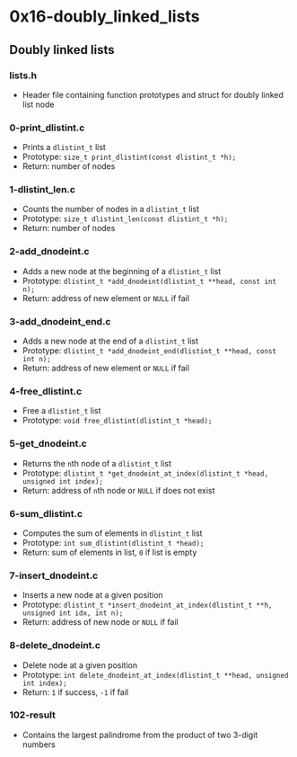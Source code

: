 # 0x16-doubly_linked_lists 
 
## Doubly linked lists
### lists.h
* Header file containing function prototypes and struct for doubly linked list node

### 0-print_dlistint.c
* Prints a `dlistint_t` list
* Prototype: `size_t print_dlistint(const dlistint_t *h);`
* Return: number of nodes

### 1-dlistint_len.c
* Counts the number of nodes in a `dlistint_t` list
* Prototype: `size_t dlistint_len(const dlistint_t *h);`
* Return: number of nodes

### 2-add_dnodeint.c
* Adds a new node at the beginning of a `dlistint_t` list
* Prototype: `dlistint_t *add_dnodeint(dlistint_t **head, const int n);`
* Return: address of new element or `NULL` if fail

### 3-add_dnodeint_end.c
* Adds a new node at the end of a `dlistint_t` list
* Prototype: `dlistint_t *add_dnodeint_end(dlistint_t **head, const int n);`
* Return: address of new element or `NULL` if fail

### 4-free_dlistint.c
* Free a `dlistint_t` list
* Prototype: `void free_dlistint(dlistint_t *head);`

### 5-get_dnodeint.c
* Returns the `n`th node of a `dlistint_t` list
* Prototype: `dlistint_t *get_dnodeint_at_index(dlistint_t *head, unsigned int index);`
* Return: address of `n`th node or `NULL` if does not exist

### 6-sum_dlistint.c
* Computes the sum of elements in `dlistint_t` list
* Prototype: `int sum_dlistint(dlistint_t *head);`
* Return: sum of elements in list, `0` if list is empty

### 7-insert_dnodeint.c
* Inserts a new node at a given position
* Prototype: `dlistint_t *insert_dnodeint_at_index(dlistint_t **h, unsigned int idx, int n);`
* Return: address of new node or `NULL` if fail

### 8-delete_dnodeint.c
* Delete node at a given position
* Prototype: `int delete_dnodeint_at_index(dlistint_t **head, unsigned int index);`
* Return: `1` if success, `-1` if fail

### 102-result
* Contains the largest palindrome from the product of two 3-digit numbers
